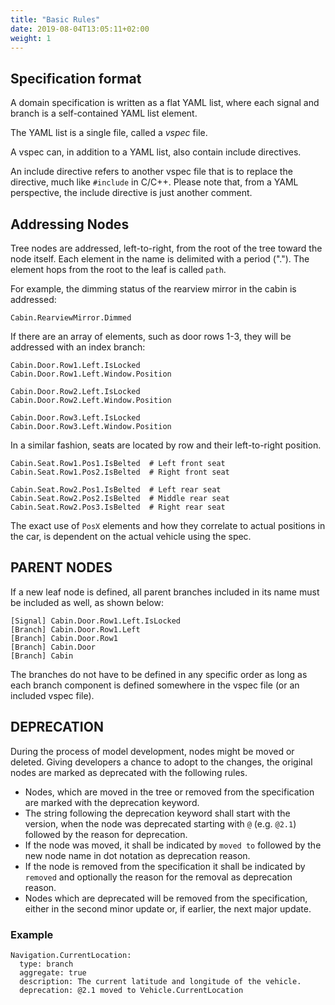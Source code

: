 ```yaml
---
title: "Basic Rules"
date: 2019-08-04T13:05:11+02:00
weight: 1
---
```

## Specification format
A domain specification is written as a flat YAML list, where each signal and
branch is a self-contained YAML list element.

The YAML list is a single file, called a *vspec* file.

A vspec can, in addition to a YAML list, also contain include directives.

An include directive refers to another vspec file that is to replace the
directive, much like ```#include``` in C/C++. Please note that, from a YAML
perspective, the include directive is just another comment.

## Addressing Nodes

Tree nodes are addressed, left-to-right, from the root of the tree
toward the node itself. Each element in the name is delimited with
a period ("."). The element hops from the root to the leaf is called ```path```.

For example, the dimming status of the rearview mirror in the cabin is addressed:


    Cabin.RearviewMirror.Dimmed


If there are an array of elements, such as door rows 1-3, they will be
addressed with an index branch:

```
Cabin.Door.Row1.Left.IsLocked
Cabin.Door.Row1.Left.Window.Position

Cabin.Door.Row2.Left.IsLocked
Cabin.Door.Row2.Left.Window.Position

Cabin.Door.Row3.Left.IsLocked
Cabin.Door.Row3.Left.Window.Position
```

In a similar fashion, seats are located by row and their left-to-right position.

```
Cabin.Seat.Row1.Pos1.IsBelted  # Left front seat
Cabin.Seat.Row1.Pos2.IsBelted  # Right front seat

Cabin.Seat.Row2.Pos1.IsBelted  # Left rear seat
Cabin.Seat.Row2.Pos2.IsBelted  # Middle rear seat
Cabin.Seat.Row2.Pos3.IsBelted  # Right rear seat
```

The exact use of ```PosX``` elements and how they correlate to actual
positions in the car, is dependent on the actual vehicle using the
spec.

## PARENT NODES
If a new leaf node is defined, all parent branches included in its name must
be included as well, as shown below:

```
[Signal] Cabin.Door.Row1.Left.IsLocked
[Branch] Cabin.Door.Row1.Left
[Branch] Cabin.Door.Row1
[Branch] Cabin.Door
[Branch] Cabin
```

The branches do not have to be defined in any specific order as long
as each branch component is defined somewhere in the vspec file (or an
included vspec file).

## DEPRECATION

During the process of model development, nodes might be
moved or deleted. Giving developers a chance to adopt to the
changes, the original nodes are marked as deprecated with the following rules.

* Nodes, which are moved in the tree or removed from the specification are marked with the deprecation keyword.
* The string following the deprecation keyword shall start with the version, when the node was deprecated starting with `@` (e.g. `@2.1`) followed by the reason for deprecation.
* If the node was moved, it shall be indicated by `moved to` followed by the new node name in dot notation as deprecation reason.
* If the node is removed from the specification it shall be indicated by `removed` and optionally the reason for the removal as deprecation reason.
* Nodes which are deprecated will be removed from the specification, either in the second minor update or, if earlier, the next major update.

### Example
```
Navigation.CurrentLocation:
  type: branch
  aggregate: true
  description: The current latitude and longitude of the vehicle.
  deprecation: @2.1 moved to Vehicle.CurrentLocation
```  
